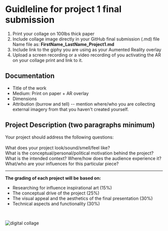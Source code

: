 # Guidleline for project 1 final submission

1. Print your collage on 100lbs thick paper
2. Include collage image directly in your GitHub final submission (.md) file <br> Name file as: **FirstName_LastName_Project1.md**
3. Include link to the giphy you are using as your Aumented Reality overlay
4. Upload a screen recording or a video recording of you activating the AR on your collage print and link to it.

## Documentation

* Title of the work
* Medium: Print on paper + AR overlay
* Dimensions
* Attribution (burrow and tell) -- mention where/who you are collecting external imagery from that you haven't created yourself.

## Project Description (two paragraphs minimum)
Your project should address the following questions:
<br><br>
What does your project look/sound/smell/feel like? <br>
What is the conceptual/personal/political motivation behind the project?<br>
What is the intended context? Where/how does the audience experience it?<br>
What/who are your influences for this particular piece?

____
**The grading of each project will be based on:**
<br>
* Researching for influence inspirational art (15%) <br>
* The conceptual drive of the project (25%) <br>
* The visual appeal and the aesthetics of the final presentation (30%) <br>
* Technical aspects and functionality (30%) 
<br>

![digital collage](https://i.imgur.com/J5FClnq.jpg)
